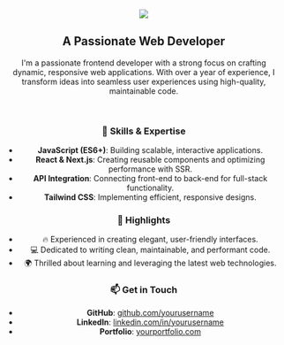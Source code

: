 <h3 align="center">
  <img src="https://readme-typing-svg.herokuapp.com/?font=Righteous&size=35&color=%23ff5733&center=true&vCenter=true&width=500&height=70&duration=4000&lines=Hi+There!+👋;+I'm+Muhammad+Arbaz+Uddin;" />
</h3>

<h2 align="center">A Passionate Web Developer</h2>

<p align="center">
  I'm a passionate frontend developer with a strong focus on crafting dynamic, responsive web applications. With over a year of experience, I transform ideas into seamless user experiences using high-quality, maintainable code.
</p>

<br/>

<div align="center">

### 🚀 Skills & Expertise

- **JavaScript (ES6+)**: Building scalable, interactive applications.
- **React & Next.js**: Creating reusable components and optimizing performance with SSR.
- **API Integration**: Connecting front-end to back-end for full-stack functionality.
- **Tailwind CSS**: Implementing efficient, responsive designs.

### 🌟 Highlights

- 🔥 Experienced in creating elegant, user-friendly interfaces.
- 💻 Dedicated to writing clean, maintainable, and performant code.
- 🌍 Thrilled about learning and leveraging the latest web technologies.

### 📫 Get in Touch

- **GitHub**: [github.com/yourusername](#)
- **LinkedIn**: [linkedin.com/in/yourusername](#)
- **Portfolio**: [yourportfolio.com](#)

</div>
